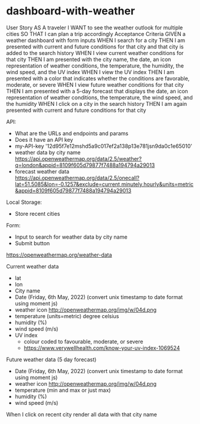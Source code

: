 # dashboard-with-weather

User Story
AS A traveler
I WANT to see the weather outlook for multiple cities
SO THAT I can plan a trip accordingly
Acceptance Criteria
GIVEN a weather dashboard with form inputs
WHEN I search for a city
THEN I am presented with current and future conditions for that city and that city is added to the search history
WHEN I view current weather conditions for that city
THEN I am presented with the city name, the date, an icon representation of weather conditions, the temperature, the humidity, the wind speed, and the UV index
WHEN I view the UV index
THEN I am presented with a color that indicates whether the conditions are favorable, moderate, or severe
WHEN I view future weather conditions for that city
THEN I am presented with a 5-day forecast that displays the date, an icon representation of weather conditions, the temperature, the wind speed, and the humidity
WHEN I click on a city in the search history
THEN I am again presented with current and future conditions for that city

API:

- What are the URLs and endpoints and params
- Does it have an API key
- my-API-key '12d95f7e12mshd5a9c017ef2a138p13e781jsn9da0c1e65010'
- weather data by city name
  https://api.openweathermap.org/data/2.5/weather?q=london&appid=8109f605d79877f7488a194794a29013
- forecast weather data
  https://api.openweathermap.org/data/2.5/onecall?lat=51.5085&lon=-0.1257&exclude=current,minutely,hourly&units=metric&appid=8109f605d79877f7488a194794a29013

Local Storage:

- Store recent cities

Form:

- Input to search for weather data by city name
- Submit button

https://openweathermap.org/weather-data

Current weather data

- lat
- lon
- City name
- Date (Friday, 6th May, 2022) (convert unix timestamp to date format using moment js)
- weather icon http://openweathermap.org/img/w/04d.png
- temperature (units=metric) degree celsius
- humidity (%)
- wind speed (m/s)
- UV index
  - colour coded to favourable, moderate, or severe
  - https://www.verywellhealth.com/know-your-uv-index-1069524

Future weather data (5 day forecast)

- Date (Friday, 6th May, 2022) (convert unix timestamp to date format using moment js)
- weather icon http://openweathermap.org/img/w/04d.png
- temperature (min and max or just max)
- humidity (%)
- wind speed (m/s)

When I click on recent city render all data with that city name
